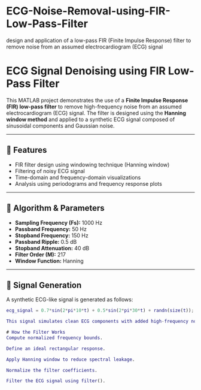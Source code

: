 # ECG-Noise-Removal-using-FIR-Low-Pass-Filter
design and application of a low-pass FIR (Finite Impulse Response) filter to remove noise from an assumed electrocardiogram (ECG) signal

# ECG Signal Denoising using FIR Low-Pass Filter

This MATLAB project demonstrates the use of a **Finite Impulse Response (FIR) low-pass filter** to remove high-frequency noise from an assumed electrocardiogram (ECG) signal. The filter is designed using the **Hanning window method** and applied to a synthetic ECG signal composed of sinusoidal components and Gaussian noise.

---

## 📌 Features

- FIR filter design using windowing technique (Hanning window)
- Filtering of noisy ECG signal
- Time-domain and frequency-domain visualizations
- Analysis using periodograms and frequency response plots

---

## 🧠 Algorithm & Parameters

- **Sampling Frequency (Fs):** 1000 Hz  
- **Passband Frequency:** 50 Hz  
- **Stopband Frequency:** 150 Hz  
- **Passband Ripple:** 0.5 dB  
- **Stopband Attenuation:** 40 dB  
- **Filter Order (M):** 217  
- **Window Function:** Hanning  

---

## 🔬 Signal Generation

A synthetic ECG-like signal is generated as follows:
```matlab
ecg_signal = 0.7*sin(2*pi*10*t) + 0.5*sin(2*pi*30*t) + randn(size(t));

This signal simulates clean ECG components with added high-frequency noise.

# How the Filter Works
Compute normalized frequency bounds.

Define an ideal rectangular response.

Apply Hanning window to reduce spectral leakage.

Normalize the filter coefficients.

Filter the ECG signal using filter().











